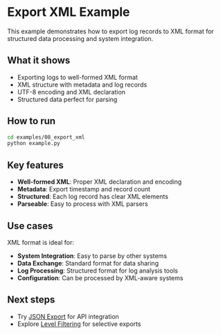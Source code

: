 # Export XML Example

This example demonstrates how to export log records to XML format for structured data processing and system integration.

## What it shows

- Exporting logs to well-formed XML format
- XML structure with metadata and log records
- UTF-8 encoding and XML declaration
- Structured data perfect for parsing

## How to run

```bash
cd examples/08_export_xml
python example.py
```

## Key features

- **Well-formed XML**: Proper XML declaration and encoding
- **Metadata**: Export timestamp and record count
- **Structured**: Each log record has clear XML elements
- **Parseable**: Easy to process with XML parsers

## Use cases

XML format is ideal for:
- **System Integration**: Easy to parse by other systems
- **Data Exchange**: Standard format for data sharing
- **Log Processing**: Structured format for log analysis tools
- **Configuration**: Can be processed by XML-aware systems

## Next steps

- Try [JSON Export](../09_export_json/) for API integration
- Explore [Level Filtering](../11_level_filtering/) for selective exports 